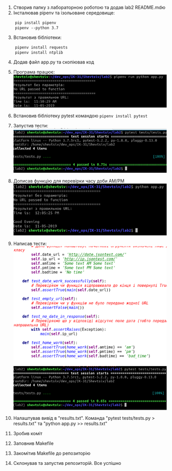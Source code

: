 1. Створив папку з лабораторною роботою та додав lab2 README.mdю
2. Інсталював pipenv та ізольоване середовище:
```
	pip install pipenv
	pipenv --python 3.7
```
3. Встановив бібліотеки:
```
	pipenv install requests
	pipenv install ntplib
```
4. Додав файл app.py та скопіював код

5. Програма працює:
![prog pracue](./image/pracue.png)

6. Встановив бібліотеку pytest командою `pipenv install pytest`

7. Запустив тести:
![tests](./image/tests.png)

8. Дописав функцію для перевірки часу доби AM/PM
![am pm](./image/am_pm.png)

9. Написав тести:
![tests work](./image/my_tests.png)
![tests work](./image/my_tests_work.png)

10. Налаштував вивід в "results.txt". Команда "pytest tests/tests.py > results.txt" та "python app.py >> results.txt"

11. Зробив коміт

12. Заповнив Makefile

13. Закомітив Makefile до репозиторію

14. Склонував та запустив репозиторій. Все успішно
